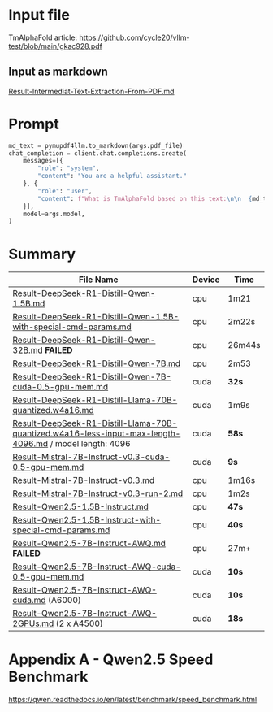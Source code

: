 # Input file

TmAlphaFold article: https://github.com/cycle20/vllm-test/blob/main/gkac928.pdf

## Input as markdown

[Result-Intermediat-Text-Extraction-From-PDF.md](Result-Intermediat-Text-Extraction-From-PDF.md)

# Prompt

```python
md_text = pymupdf4llm.to_markdown(args.pdf_file)
chat_completion = client.chat.completions.create(
    messages=[{
        "role": "system",
        "content": "You are a helpful assistant."
    }, {
        "role": "user",
        "content": f"What is TmAlphaFold based on this text:\n\n  {md_text}?"
    }],
    model=args.model,
)
```

# Summary

| File Name                                                              | Device | Time     |
|------------------------------------------------------------------------|--------|----------|
| [Result-DeepSeek-R1-Distill-Qwen-1.5B.md](Result-DeepSeek-R1-Distill-Qwen-1.5B.md)                                | cpu    | 1m21     |
| [Result-DeepSeek-R1-Distill-Qwen-1.5B-with-special-cmd-params.md](Result-DeepSeek-R1-Distill-Qwen-1.5B-with-special-cmd-params.md)        | cpu    | 2m22s    |
| [Result-DeepSeek-R1-Distill-Qwen-32B.md](Result-DeepSeek-R1-Distill-Qwen-32B.md) **FAILED**                      | cpu    | 26m44s   |
| [Result-DeepSeek-R1-Distill-Qwen-7B.md](Result-DeepSeek-R1-Distill-Qwen-7B.md)                                  | cpu    | 2m53     |
| [Result-DeepSeek-R1-Distill-Qwen-7B-cuda-0.5-gpu-mem.md](Result-DeepSeek-R1-Distill-Qwen-7B-cuda-0.5-gpu-mem.md)                                  | cuda    | **32s**     |
| [Result-DeepSeek-R1-Distill-Llama-70B-quantized.w4a16.md](Result-DeepSeek-R1-Distill-Llama-70B-quantized.w4a16.md)                                  | cuda    | 1m9s  |
| [Result-DeepSeek-R1-Distill-Llama-70B-quantized.w4a16-less-input-max-length-4096.md](Result-DeepSeek-R1-Distill-Llama-70B-quantized.w4a16-less-input-max-length-4096.md) / model length: 4096 | cuda | **58s** |
| [Result-Mistral-7B-Instruct-v0.3-cuda-0.5-gpu-mem.md](Result-Mistral-7B-Instruct-v0.3-cuda-0.5-gpu-mem.md)                                     | cuda    | **9s**    |
| [Result-Mistral-7B-Instruct-v0.3.md](Result-Mistral-7B-Instruct-v0.3.md)                                     | cpu    | 1m16s    |
| [Result-Mistral-7B-Instruct-v0.3-run-2.md](Result-Mistral-7B-Instruct-v0.3-run-2.md)                               | cpu    | 1m2s     |
| [Result-Qwen2.5-1.5B-Instruct.md](Result-Qwen2.5-1.5B-Instruct.md)                                        | cpu    | **47s**      |
| [Result-Qwen2.5-1.5B-Instruct-with-special-cmd-params.md](Result-Qwen2.5-1.5B-Instruct-with-special-cmd-params.md)                | cpu    | **40s**      |
| [Result-Qwen2.5-7B-Instruct-AWQ.md](Result-Qwen2.5-7B-Instruct-AWQ.md) **FAILED**                           | cpu    | 27m+     |
| [Result-Qwen2.5-7B-Instruct-AWQ-cuda-0.5-gpu-mem.md](Result-Qwen2.5-7B-Instruct-AWQ-cuda-0.5-gpu-mem.md)                     | cuda   | **10s**      |
| [Result-Qwen2.5-7B-Instruct-AWQ-cuda.md](Result-Qwen2.5-7B-Instruct-AWQ-cuda.md) (A6000)  | cuda   | **10s**      |
| [Result-Qwen2.5-7B-Instruct-AWQ-2GPUs.md](Result-Qwen2.5-7B-Instruct-AWQ-2GPUs.md) (2 x A4500) | cuda | **18s** |

# Appendix A - Qwen2.5 Speed Benchmark

https://qwen.readthedocs.io/en/latest/benchmark/speed_benchmark.html
